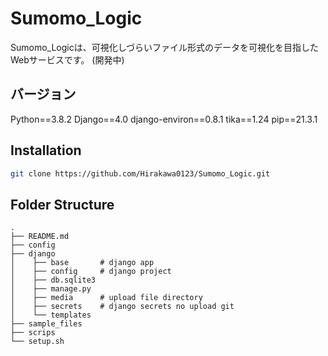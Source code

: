 # Sumomo_Logic

Sumomo_Logicは、可視化しづらいファイル形式のデータを可視化を目指したWebサービスです。
(開発中)
## バージョン
Python==3.8.2
Django==4.0
django-environ==0.8.1
tika==1.24
pip==21.3.1

## Installation

```bash
git clone https://github.com/Hirakawa0123/Sumomo_Logic.git
```

## Folder Structure

```
.
├── README.md
├── config
├── django
│    ├── base       # django app
│    ├── config     # django project
│    ├── db.sqlite3
│    ├── manage.py
│    ├── media      # upload file directory
│    ├── secrets    # django secrets no upload git
│    └── templates
├── sample_files
├── scrips
└── setup.sh
```

